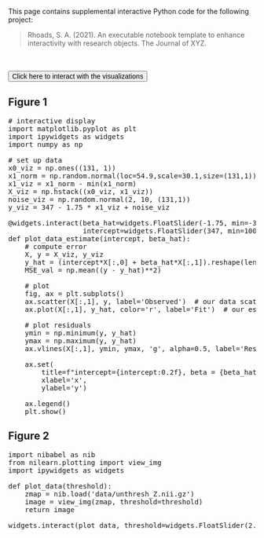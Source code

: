 This page contains supplemental interactive Python code for the following project:

<blockquote>Rhoads, S. A. (2021). An executable notebook template to enhance interactivity with research objects. The Journal of XYZ.
</blockquote>
<br>
<br>

<link rel="stylesheet" href="https://cdnjs.cloudflare.com/ajax/libs/font-awesome/4.7.0/css/font-awesome.css" integrity="sha512-5A8nwdMOWrSz20fDsjczgUidUBR8liPYU+WymTZP1lmY9G6Oc7HlZv156XqnsgNUzTyMefFTcsFH/tnJE/+xBg==" crossorigin="anonymous" />

<script src="https://cdnjs.cloudflare.com/ajax/libs/require.js/2.3.4/require.min.js"></script>

<!-- <script type="text/x-thebe-config">
     {
       requestKernel: true,
       binderOptions: {
         repo: "matplotlib/ipympl",
         ref: "0.6.1",
         repoProvider: "github",
       },
     }
</script> -->
<script type="text/x-thebe-config">
    {
    requestKernel: true,
    binderOptions: {
        repo: "shawnrhoads/executable-book-template"
    },
    }
</script>
<script src="https://unpkg.com/thebe@latest/lib/index.js"></script>
   
<button id="activateButton" style="font-size: 1em;">
    Click here to interact with the visualizations
</button>

<script>
var bootstrapThebe = function() {
   thebelab.bootstrap();
}
document.querySelector("#activateButton").addEventListener('click', bootstrapThebe)
</script>
<br>

## Figure 1

<pre data-executable="true" data-language="python">
# interactive display
import matplotlib.pyplot as plt
import ipywidgets as widgets
import numpy as np

# set up data
x0_viz = np.ones((131, 1))
x1_norm = np.random.normal(loc=54.9,scale=30.1,size=(131,1))
x1_viz = x1_norm - min(x1_norm)
X_viz = np.hstack((x0_viz, x1_viz))
noise_viz = np.random.normal(2, 10, (131,1)) 
y_viz = 347 - 1.75 * x1_viz + noise_viz

@widgets.interact(beta_hat=widgets.FloatSlider(-1.75, min=-3, max=0),
                  intercept=widgets.FloatSlider(347, min=100, max=400))
def plot_data_estimate(intercept, beta_hat):
    # compute error
    X, y = X_viz, y_viz
    y_hat = (intercept*X[:,0] + beta_hat*X[:,1]).reshape(len(y),1)
    MSE_val = np.mean((y - y_hat)**2)
    
    # plot
    fig, ax = plt.subplots()
    ax.scatter(X[:,1], y, label='Observed')  # our data scatter plot
    ax.plot(X[:,1], y_hat, color='r', label='Fit')  # our estimated model

    # plot residuals
    ymin = np.minimum(y, y_hat)
    ymax = np.maximum(y, y_hat)
    ax.vlines(X[:,1], ymin, ymax, 'g', alpha=0.5, label='Residuals')

    ax.set(
        title=f"intercept={intercept:0.2f}, beta = {beta_hat:0.2f}, MSE = {MSE_val:.2f}",
        xlabel='x',
        ylabel='y')
    
    ax.legend()
    plt.show()
</pre>

## Figure 2
<!-- 
<link rel="stylesheet" href="https://cdnjs.cloudflare.com/ajax/libs/font-awesome/4.7.0/css/font-awesome.css" integrity="sha512-5A8nwdMOWrSz20fDsjczgUidUBR8liPYU+WymTZP1lmY9G6Oc7HlZv156XqnsgNUzTyMefFTcsFH/tnJE/+xBg==" crossorigin="anonymous" />

<script src="https://cdnjs.cloudflare.com/ajax/libs/require.js/2.3.4/require.min.js"></script>

<script type="text/x-thebe-config">
    {
    requestKernel: true,
    binderOptions: {
        repo: "shawnrhoads/executable-book-template",
        repoProvider: "github"
    },
    }
</script>
<script src="https://unpkg.com/thebe@latest/lib/index.js"></script>
   
<button id="activateButton" style="font-size: 1em;">
    Click here to interact with this visualization
</button>

<script>
var bootstrapThebe = function() {
   thebelab.bootstrap();
}
document.querySelector("#activateButton").addEventListener('click', bootstrapThebe)
</script> -->

<pre data-executable="true" data-language="python">
import nibabel as nib
from nilearn.plotting import view_img
import ipywidgets as widgets

def plot_data(threshold):
    zmap = nib.load('data/unthresh_Z.nii.gz')
    image = view_img(zmap, threshold=threshold)
    return image

widgets.interact(plot_data, threshold=widgets.FloatSlider(2.8, min=0, max=4))
</pre>